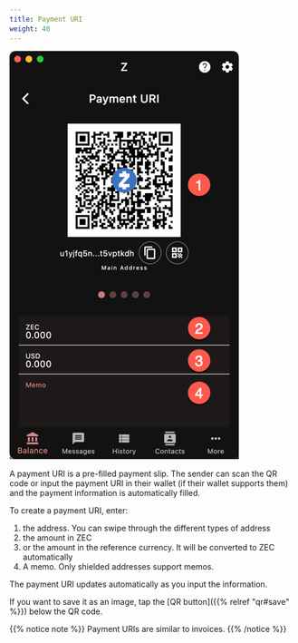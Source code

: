 ```yaml
---
title: Payment URI
weight: 40
---
```


![PayURI](2024-03-06_13-09-52.png)

A payment URI is a pre-filled payment slip. The sender can scan
the QR code or input the payment URI in their wallet
(if their wallet supports them)
and the payment information is automatically filled.

To create a payment URI, enter:
1. the address. You can swipe through the different types
of address
1. the amount in ZEC
1. or the amount in the reference currency. It will be
converted to ZEC automatically
1. A memo. Only shielded addresses support memos.

The payment URI updates automatically as you input
the information.

If you want to save it as an image, tap the 
[QR button]({{% relref "qr#save" %}})
below the QR code.

{{% notice note %}}
Payment URIs are similar to invoices.
{{% /notice %}}
